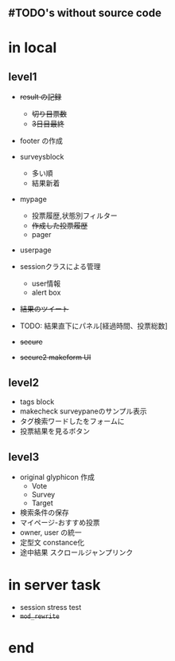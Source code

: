 #TODO's without source code
---


# in local
## level1
* ~~result の記録~~
    * ~~切り目票数~~
    * ~~3日目最終~~
* footer の作成
* surveysblock
    * 多い順
    * 結果新着
* mypage
    * 投票履歴,状態別フィルター
    * ~~作成した投票履歴~~
    * pager
* userpage
* sessionクラスによる管理
    * user情報
    * alert box

* ~~結果のツイート~~
* TODO: 結果直下にパネル[経過時間、投票総数]

* ~~secure~~
* ~~secure2 makeform UI~~

## level2
* tags block
* makecheck surveypaneのサンプル表示
* タグ検索ワードしたをフォームに
* 投票結果を見るボタン

## level3
* original glyphicon 作成
    * Vote
    * Survey
    * Target
* 検索条件の保存
* マイページ-おすすめ投票
* owner, user の統一
* 定型文 constance化
* 途中結果 スクロールジャンプリンク

# in server task
* session stress test
* ~~`mod_rewrite`~~

# end

